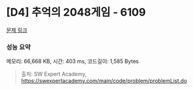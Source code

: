 # [D4] 추억의 2048게임 - 6109 

[문제 링크](https://swexpertacademy.com/main/code/problem/problemDetail.do?contestProbId=AWbrg9uabZsDFAWQ) 

### 성능 요약

메모리: 66,668 KB, 시간: 403 ms, 코드길이: 1,585 Bytes



> 출처: SW Expert Academy, https://swexpertacademy.com/main/code/problem/problemList.do